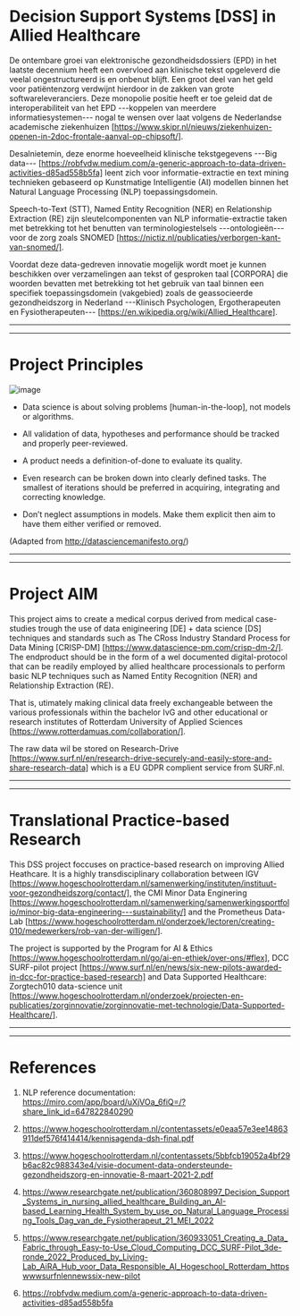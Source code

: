 # Decision Support Systems [DSS] in Allied Healthcare
De ontembare groei van elektronische gezondheidsdossiers (EPD) in het laatste decennium heeft een overvloed aan klinische tekst opgeleverd die veelal ongestructureerd is en onbenut blijft.  Een groot deel van het geld voor patiëntenzorg verdwijnt hierdoor in de zakken van grote softwareleveranciers. Deze monopolie positie heeft er toe geleid dat de interoperabiliteit van het EPD ---koppelen van  meerdere informatiesystemen--- nogal te wensen over laat volgens de Nederlandse academische ziekenhuizen [https://www.skipr.nl/nieuws/ziekenhuizen-openen-in-2doc-frontale-aanval-op-chipsoft/].

Desalnietemin, deze enorme hoeveelheid klinische tekstgegevens ---Big data---  [https://robfvdw.medium.com/a-generic-approach-to-data-driven-activities-d85ad558b5fa] leent zich voor informatie-extractie en text mining technieken gebaseerd op Kunstmatige Intelligentie (AI) modellen binnen het Natural Language Processing (NLP) toepassingsdomein. 

Speech-to-Text (STT), Named Entity Recognition (NER) en Relationship Extraction (RE) zijn sleutelcomponenten van NLP informatie-extractie taken met betrekking tot het benutten van terminologiestelsels ---ontologieën--- voor de zorg zoals SNOMED [https://nictiz.nl/publicaties/verborgen-kant-van-snomed/].

Voordat deze data-gedreven innovatie mogelijk wordt moet je kunnen beschikken over verzamelingen aan tekst of gesproken taal [CORPORA] die woorden bevatten met betrekking tot het gebruik van taal binnen een specifiek toepassingsdomein (vakgebied) zoals de geassocieerde gezondheidszorg in Nederland ---Klinisch Psychologen, Ergotherapeuten en Fysiotherapeuten--- [https://en.wikipedia.org/wiki/Allied_Healthcare].

***********
***********

# Project Principles 

![image](https://user-images.githubusercontent.com/684692/190854318-53c7040b-9d54-4cc7-a19a-a281349d6145.png)

- Data science is about solving problems [human-in-the-loop], not models or algorithms.

- All validation of data, hypotheses and performance should be tracked and properly peer-reviewed.

- A product needs a definition-of-done to evaluate its quality.

- Even research can be broken down into clearly defined tasks. The smallest of iterations should be preferred in acquiring, integrating and correcting knowledge.

- Don’t neglect assumptions in models. Make them explicit then aim to have them either verified or removed.

(Adapted from http://datasciencemanifesto.org/)

***********
***********

# Project AIM

This project aims to create a medical corpus derived from medical case-studies trough the use of data enigineering [DE] + data science [DS] techniques and standards such as The CRoss Industry Standard Process for Data Mining [CRISP-DM] [https://www.datascience-pm.com/crisp-dm-2/]. The endproduct should be in the form of a wel documented digital-protocol that can be readily employed by allied healthcare processionals to perform basic NLP techniques such as Named Entity Recognition (NER) and Relationship Extraction (RE).

That is, utimately making clinical data freely exchangeable between the various professionals within the bachelor IvG and other educational or research institutes of Rotterdam University of Applied Sciences [https://www.rotterdamuas.com/collaboration/].

The raw data wil be stored on Research-Drive [https://www.surf.nl/en/research-drive-securely-and-easily-store-and-share-research-data] which is a EU GDPR complient service from SURF.nl. 

***********
***********

# Translational Practice-based Research
This DSS project foccuses on practice-based research on improving Allied Heathcare. It is a highly transdisciplinary collaboration between 
IGV [https://www.hogeschoolrotterdam.nl/samenwerking/instituten/instituut-voor-gezondheidszorg/contact/], the CMI Minor Data Enginering [https://www.hogeschoolrotterdam.nl/samenwerking/samenwerkingsportfolio/minor-big-data-engineering---sustainability/] and the Prometheus Data-Lab [https://www.hogeschoolrotterdam.nl/onderzoek/lectoren/creating-010/medewerkers/rob-van-der-willigen/].

The project is supported by the Program for AI & Ethics [https://www.hogeschoolrotterdam.nl/go/ai-en-ethiek/over-ons/#flex], DCC SURF-pilot project [https://www.surf.nl/en/news/six-new-pilots-awarded-in-dcc-for-practice-based-research] and Data Supported Healthcare: Zorgtech010 data-science unit
[https://www.hogeschoolrotterdam.nl/onderzoek/projecten-en-publicaties/zorginnovatie/zorginnovatie-met-technologie/Data-Supported-Healthcare/].

***********
***********

# References

1. NLP reference documentation: https://miro.com/app/board/uXjVOa_6fiQ=/?share_link_id=647822840290

2. https://www.hogeschoolrotterdam.nl/contentassets/e0eaa57e3ee14863911def576f414414/kennisagenda-dsh-final.pdf

3. https://www.hogeschoolrotterdam.nl/contentassets/5bbfcb19052a4bf29b6ac82c988343e4/visie-document-data-ondersteunde-gezondheidszorg-en-innovatie-8-maart-2021-2.pdf

4. https://www.researchgate.net/publication/360808997_Decision_Support_Systems_in_nursing_allied_healthcare_Building_an_AI-based_Learning_Health_System_by_use_op_Natural_Language_Processing_Tools_Dag_van_de_Fysiotherapeut_21_MEI_2022

5. https://www.researchgate.net/publication/360933051_Creating_a_Data_Fabric_through_Easy-to-Use_Cloud_Computing_DCC_SURF-Pilot_3de-ronde_2022_Produced_by_Living-Lab_AiRA_Hub_voor_Data_Responsible_AI_Hogeschool_Rotterdam_httpswwwsurfnlennewssix-new-pilot

6. https://robfvdw.medium.com/a-generic-approach-to-data-driven-activities-d85ad558b5fa




